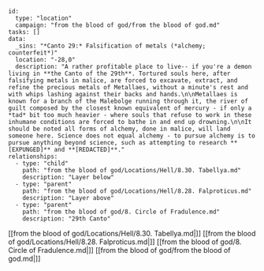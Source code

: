 
```RpgManager4
id: 
  type: "location"
  campaign: "from the blood of god/from the blood of god.md"
tasks: []
data: 
  _sins: "*Canto 29:* Falsification of metals (*alchemy; counterfeit*)"
  location: "-28,0"
  description: "A rather profitable place to live-- if you're a demon living in **the Canto of the 29th**. Tortured souls here, after falsifying metals in malice, are forced to excavate, extract, and refine the precious metals of Metallaes, without a minute's rest and with whips lashing against their backs and hands.\n\nMetallaes is known for a branch of the Malebolge running through it, the river of guilt composed by the closest known equivalent of mercury - if only a *tad* bit too much heavier - where souls that refuse to work in these inhumane conditions are forced to bathe in and end up drowning.\n\nIt should be noted all forms of alchemy, done in malice, will land someone here. Science does not equal alchemy - to pursue alchemy is to pursue anything beyond science, such as attempting to research **[EXPUNGED]** and **[REDACTED]**."
relationships: 
  - type: "child"
    path: "from the blood of god/Locations/Hell/8.30. Tabellya.md"
    description: "Layer below"
  - type: "parent"
    path: "from the blood of god/Locations/Hell/8.28. Falproticus.md"
    description: "Layer above"
  - type: "parent"
    path: "from the blood of god/8. Circle of Fradulence.md"
    description: "29th Canto"
```

[[from the blood of god/Locations/Hell/8.30. Tabellya.md|]]
[[from the blood of god/Locations/Hell/8.28. Falproticus.md|]]
[[from the blood of god/8. Circle of Fradulence.md|]]
[[from the blood of god/from the blood of god.md|]]